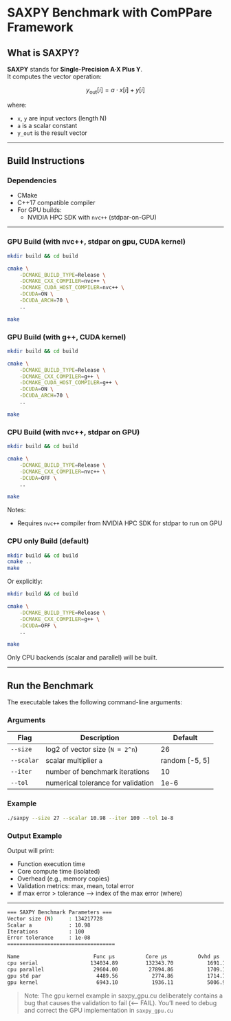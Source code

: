 # SAXPY Benchmark with ComPPare Framework

## What is SAXPY?

**SAXPY** stands for **Single-Precision A·X Plus Y**.  
It computes the vector operation:

$$
y_{\text{out}}[i] = a \cdot x[i] + y[i]
$$

where:
- `x`, `y` are input vectors (length N)
- `a` is a scalar constant
- `y_out` is the result vector

---

## Build Instructions

### Dependencies

* CMake
* C++17 compatible compiler
* For GPU builds:
  * NVIDIA HPC SDK with `nvc++` (stdpar-on-GPU)

---

### GPU Build (with nvc++, stdpar on gpu, CUDA kernel)

```bash
mkdir build && cd build

cmake \
    -DCMAKE_BUILD_TYPE=Release \
    -DCMAKE_CXX_COMPILER=nvc++ \
    -DCMAKE_CUDA_HOST_COMPILER=nvc++ \
    -DCUDA=ON \
    -DCUDA_ARCH=70 \
    ..

make
````

### GPU Build (with g++, CUDA kernel)

```bash
mkdir build && cd build

cmake \
    -DCMAKE_BUILD_TYPE=Release \
    -DCMAKE_CXX_COMPILER=g++ \
    -DCMAKE_CUDA_HOST_COMPILER=g++ \
    -DCUDA=ON \
    -DCUDA_ARCH=70 \
    ..

make
````

### CPU Build (with nvc++, stdpar on GPU)
```bash
mkdir build && cd build

cmake \
    -DCMAKE_BUILD_TYPE=Release \
    -DCMAKE_CXX_COMPILER=nvc++ \
    -DCUDA=OFF \
    ..

make
````

Notes:

* Requires `nvc++` compiler from NVIDIA HPC SDK for stdpar to run on GPU

### CPU only Build (default)

```bash
mkdir build && cd build
cmake ..
make
```

Or explicitly:

```bash
mkdir build && cd build

cmake \
    -DCMAKE_BUILD_TYPE=Release \
    -DCMAKE_CXX_COMPILER=g++ \
    -DCUDA=OFF \
    ..

make
```

Only CPU backends (scalar and parallel) will be built.

---

## Run the Benchmark

The executable takes the following command-line arguments:

### Arguments

| Flag      | Description                        | Default         |
| --------- | ---------------------------------- | --------------- |
| `--size`      | log2 of vector size (`N = 2^n`)    | 26              |
| `--scalar` | scalar multiplier `a`              | random \[-5, 5] |
| `--iter`   | number of benchmark iterations     | 10              |
| `--tol`    | numerical tolerance for validation | 1e-6            |

### Example

```bash
./saxpy --size 27 --scalar 10.98 --iter 100 --tol 1e-8
```


### Output Example

Output will print:

* Function execution time
* Core compute time (isolated)
* Overhead (e.g., memory copies)
* Validation metrics: max, mean, total error
* if max error > tolerance --> index of the max error (where)

---

```bash
=== SAXPY Benchmark Parameters ===
Vector size (N)     : 134217728
Scalar a            : 10.98
Iterations          : 100
Error tolerance     : 1e-08
===================================

Name                        Func µs          Core µs          Ovhd µs       Max|err|[0]      (MaxErr-idx)      Mean|err|[0]     Total|err|[0]
cpu serial                 134034.89         132343.70           1691.18          0.00e+00               —          0.00e+00          0.00e+00
cpu parallel                29604.00          27894.86           1709.14          0.00e+00               —          0.00e+00          0.00e+00
gpu std par                  4489.56           2774.86           1714.70          0.00e+00               —          0.00e+00          0.00e+00
gpu kernel                   6943.10           1936.11           5006.99          1.10e+13           5254268          2.74e+12          3.68e+20  <-- FAIL
```

> Note: The gpu kernel example in saxpy_gpu.cu deliberately contains a bug that causes the validation to fail (<-- FAIL). You’ll need to debug and correct the GPU implementation in `saxpy_gpu.cu`